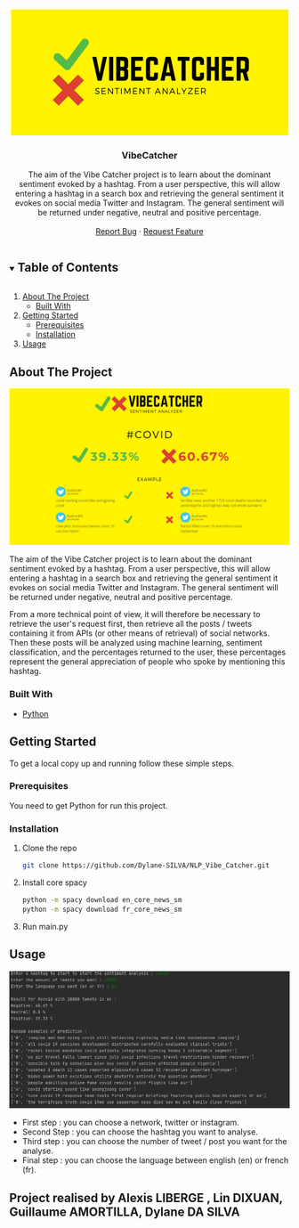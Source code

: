 <!-- PROJECT SHIELDS -->

<!-- PROJECT LOGO -->
<br />
<p align="center">
  <a href="https://github.com/Dylane-SILVA/NLP_Vibe_Catcher">
    <img src="image/VibeCatcher.png" alt="Logo">
  </a>

  <h3 align="center">VibeCatcher</h3>

  <p align="center">
    The aim of the Vibe Catcher project is to learn about the dominant sentiment evoked by a hashtag. From a user perspective, this will allow entering a hashtag in a search box and retrieving the general sentiment it evokes on social media Twitter and Instagram. The general sentiment will be returned under negative, neutral and positive percentage.
    <br />
    <br />
    <a href="https://github.com/Dylane-SILVA/NLP_Vibe_Catcher/issues">Report Bug</a>
    ·
    <a href="https://github.com/Dylane-SILVA/NLP_Vibe_Catcher/issues">Request Feature</a>
  </p>
</p>



<!-- TABLE OF CONTENTS -->
<details open="open">
  <summary><h2 style="display: inline-block">Table of Contents</h2></summary>
  <ol>
    <li>
      <a href="#about-the-project">About The Project</a>
      <ul>
        <li><a href="#built-with">Built With</a></li>
      </ul>
    </li>
    <li>
      <a href="#getting-started">Getting Started</a>
      <ul>
        <li><a href="#prerequisites">Prerequisites</a></li>
        <li><a href="#installation">Installation</a></li>
      </ul>
    </li>
    <li><a href="#usage">Usage</a></li>
  </ol>
</details>



<!-- ABOUT THE PROJECT -->
## About The Project

<p align="center">
  <a href="https://github.com/Dylane-SILVA/NLP_Vibe_Catcher">
    <img src="image/covid.JPG">
  </a>
 </p>


The aim of the Vibe Catcher project is to learn about the dominant sentiment evoked by a hashtag. From a user perspective, this will allow entering a hashtag in a search box and retrieving the general sentiment it evokes on social media Twitter and Instagram. The general sentiment will be returned under negative, neutral and positive percentage.

From a more technical point of view, it will therefore be necessary to retrieve the user's request first, then retrieve all the posts / tweets containing it from APIs (or other means of retrieval) of social networks. Then these posts will be analyzed using machine learning, sentiment classification, and the percentages returned to the user, these percentages represent the general appreciation of people who spoke by mentioning this hashtag.


### Built With

* [Python](https://www.python.org/)


<!-- GETTING STARTED -->
## Getting Started

To get a local copy up and running follow these simple steps.

### Prerequisites

You need to get Python for run this project.

### Installation

1. Clone the repo
   ```sh
   git clone https://github.com/Dylane-SILVA/NLP_Vibe_Catcher.git
   ```
   
 2. Install core spacy
     ```sh
    python -m spacy download en_core_news_sm
    python -m spacy download fr_core_news_sm
     ```
     
 3. Run main.py
   

<!-- USAGE EXAMPLES -->
## Usage

<p align="center">
  <a href="https://github.com/Dylane-SILVA/NLP_Vibe_Catcher">
    <img src="image/result.JPG" alt="Logo">
  </a>
</p>

- First step : you can choose a network, twitter or instagram.
- Second Step : you can choose the hashtag you want to analyse.
- Third step : you can choose the number of tweet / post you want for the analyse.
- Final step : you can choose the language between english (en) or french (fr).


## Project realised by  Alexis LIBERGE , Lin DIXUAN, Guillaume AMORTILLA, Dylane DA SILVA




<!-- MARKDOWN LINKS & IMAGES -->
<!-- https://www.markdownguide.org/basic-syntax/#reference-style-links -->
[contributors-shield]: https://img.shields.io/github/contributors/AlexisLib/NLP-VibeCatcher.svg?style=for-the-badge
[contributors-url]: https://github.com/AlexisLib/NLP-VibeCatcher/graphs/contributors
[forks-shield]: https://img.shields.io/github/forks/AlexisLib/NLP-VibeCatcher.svg?style=for-the-badge
[forks-url]: https://github.com/AlexisLib/NLP-VibeCatcher/network/members
[stars-shield]: https://img.shields.io/github/stars/AlexisLib/NLP-VibeCatcher.svg?style=for-the-badge
[stars-url]: https://github.com/AlexisLib/NLP-VibeCatcher/stargazers
[issues-shield]: https://img.shields.io/github/issues/AlexisLib/NLP-VibeCatcher.svg?style=for-the-badge
[issues-url]: https://github.com/AlexisLib/NLP-VibeCatcher/issues
[license-shield]: https://img.shields.io/github/license/AlexisLib/NLP-VibeCatcher.svg?style=for-the-badge
[license-url]: https://github.com/AlexisLib/NLP-VibeCatcher/blob/master/LICENSE.txt
[linkedin-shield]: https://img.shields.io/badge/-LinkedIn-black.svg?style=for-the-badge&logo=linkedin&colorB=555
[linkedin-url]: https://www.linkedin.com/in/alexis-l-45864611a/
